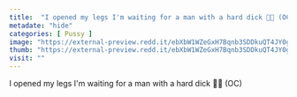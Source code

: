 ```yaml
---
title:  "I opened my legs I'm waiting for a man with a hard dick 🍆💦 (OC)"
metadate: "hide"
categories: [ Pussy ]
image: "https://external-preview.redd.it/ebXbW1WZeGxH7Bqnb3SDDkuQT4JY0go3HrjV3HnHAXE.jpg?auto=webp&s=63a8b9a0ed9dbdfe9a8bebe14b830b36324ed801"
thumb: "https://external-preview.redd.it/ebXbW1WZeGxH7Bqnb3SDDkuQT4JY0go3HrjV3HnHAXE.jpg?width=640&crop=smart&auto=webp&s=2e9ee3731ab5827614c53dfe626902ca05e7f207"
visit: ""
---
```

I opened my legs I'm waiting for a man with a hard dick 🍆💦 (OC)
